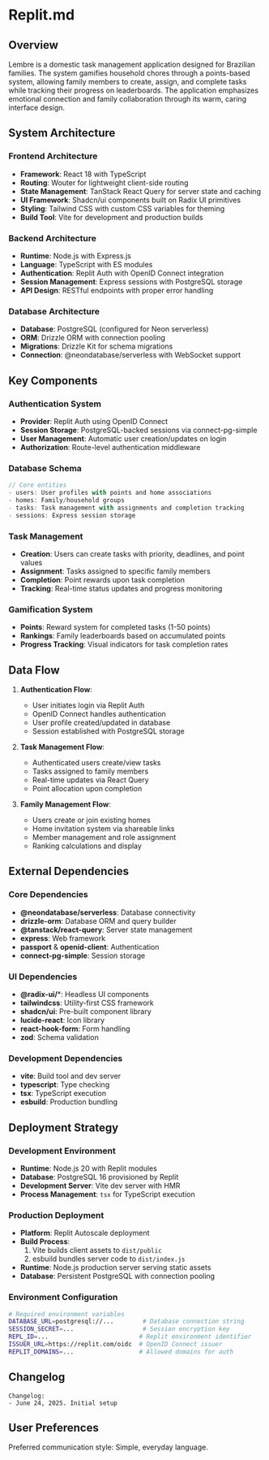 # Replit.md

## Overview

Lembre is a domestic task management application designed for Brazilian families. The system gamifies household chores through a points-based system, allowing family members to create, assign, and complete tasks while tracking their progress on leaderboards. The application emphasizes emotional connection and family collaboration through its warm, caring interface design.

## System Architecture

### Frontend Architecture
- **Framework**: React 18 with TypeScript
- **Routing**: Wouter for lightweight client-side routing
- **State Management**: TanStack React Query for server state and caching
- **UI Framework**: Shadcn/ui components built on Radix UI primitives
- **Styling**: Tailwind CSS with custom CSS variables for theming
- **Build Tool**: Vite for development and production builds

### Backend Architecture
- **Runtime**: Node.js with Express.js
- **Language**: TypeScript with ES modules
- **Authentication**: Replit Auth with OpenID Connect integration
- **Session Management**: Express sessions with PostgreSQL storage
- **API Design**: RESTful endpoints with proper error handling

### Database Architecture
- **Database**: PostgreSQL (configured for Neon serverless)
- **ORM**: Drizzle ORM with connection pooling
- **Migrations**: Drizzle Kit for schema migrations
- **Connection**: @neondatabase/serverless with WebSocket support

## Key Components

### Authentication System
- **Provider**: Replit Auth using OpenID Connect
- **Session Storage**: PostgreSQL-backed sessions via connect-pg-simple
- **User Management**: Automatic user creation/updates on login
- **Authorization**: Route-level authentication middleware

### Database Schema
```typescript
// Core entities
- users: User profiles with points and home associations
- homes: Family/household groups
- tasks: Task management with assignments and completion tracking
- sessions: Express session storage
```

### Task Management
- **Creation**: Users can create tasks with priority, deadlines, and point values
- **Assignment**: Tasks assigned to specific family members
- **Completion**: Point rewards upon task completion
- **Tracking**: Real-time status updates and progress monitoring

### Gamification System
- **Points**: Reward system for completed tasks (1-50 points)
- **Rankings**: Family leaderboards based on accumulated points
- **Progress Tracking**: Visual indicators for task completion rates

## Data Flow

1. **Authentication Flow**:
   - User initiates login via Replit Auth
   - OpenID Connect handles authentication
   - User profile created/updated in database
   - Session established with PostgreSQL storage

2. **Task Management Flow**:
   - Authenticated users create/view tasks
   - Tasks assigned to family members
   - Real-time updates via React Query
   - Point allocation upon completion

3. **Family Management Flow**:
   - Users create or join existing homes
   - Home invitation system via shareable links
   - Member management and role assignment
   - Ranking calculations and display

## External Dependencies

### Core Dependencies
- **@neondatabase/serverless**: Database connectivity
- **drizzle-orm**: Database ORM and query builder
- **@tanstack/react-query**: Server state management
- **express**: Web framework
- **passport** & **openid-client**: Authentication
- **connect-pg-simple**: Session storage

### UI Dependencies
- **@radix-ui/***: Headless UI components
- **tailwindcss**: Utility-first CSS framework
- **shadcn/ui**: Pre-built component library
- **lucide-react**: Icon library
- **react-hook-form**: Form handling
- **zod**: Schema validation

### Development Dependencies
- **vite**: Build tool and dev server
- **typescript**: Type checking
- **tsx**: TypeScript execution
- **esbuild**: Production bundling

## Deployment Strategy

### Development Environment
- **Runtime**: Node.js 20 with Replit modules
- **Database**: PostgreSQL 16 provisioned by Replit
- **Development Server**: Vite dev server with HMR
- **Process Management**: `tsx` for TypeScript execution

### Production Deployment
- **Platform**: Replit Autoscale deployment
- **Build Process**: 
  1. Vite builds client assets to `dist/public`
  2. esbuild bundles server code to `dist/index.js`
- **Runtime**: Node.js production server serving static assets
- **Database**: Persistent PostgreSQL with connection pooling

### Environment Configuration
```bash
# Required environment variables
DATABASE_URL=postgresql://...        # Database connection string
SESSION_SECRET=...                   # Session encryption key
REPL_ID=...                         # Replit environment identifier
ISSUER_URL=https://replit.com/oidc  # OpenID Connect issuer
REPLIT_DOMAINS=...                  # Allowed domains for auth
```

## Changelog
```
Changelog:
- June 24, 2025. Initial setup
```

## User Preferences

Preferred communication style: Simple, everyday language.